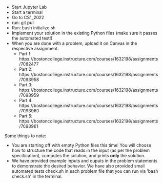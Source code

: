 <ul>
<li> Start Jupyter Lab
<li> Start a terminal
<li> Go to CS1_2022
<li> run: git pull
<li> Run: bash initialize.sh
<li> Implement your solution in the existing Python files (make sure it passes the automated test!)
<li> When you are done with a problem, upload it on Canvas in the respective assignment.
  <ul>
  <li> Part 1: https://bostoncollege.instructure.com/courses/1632198/assignments/7082477 
  <li> Part 2: https://bostoncollege.instructure.com/courses/1632198/assignments/7093958
  <li> Part 3: https://bostoncollege.instructure.com/courses/1632198/assignments/7093959
  <li> Part 4: https://bostoncollege.instructure.com/courses/1632198/assignments/7093960
  <li> Part 5: https://bostoncollege.instructure.com/courses/1632198/assignments/7093961
  </ul>
</ul>

Some things to note:<br>

<ul>
<li> You are starting off with empty Python files this time! You will choose how to structure the code that reads in the input (as per the problem specification), computes the solution, and prints <b>only</b> the solution.
<li> We have provided example inputs and ouputs in the problem statements to demonstrate the desired behavior. We have also provided small automated tests check.sh in each problem file that you can run via 'bash check.sh' in the terminal.
</ul>
